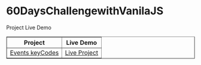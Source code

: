 # 60DaysChallengewithVanilaJS
Project	Live Demo
 <table border="1">
        <tr>
            <th>Project</th>
            <th>Live Demo</th>
        </tr>
        <tr>
            <td><a href="https://shorturl.at/pwBXZ" target="_blank">Events keyCodes</a></td>
            <td><a href="https://shorturl.at/gDIV4" target="_blank">Live Project</a></td>
        </tr>
 </table>



